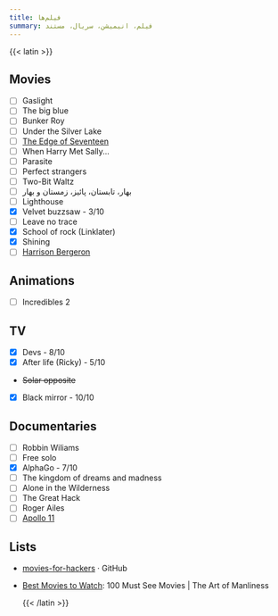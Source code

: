 ```yaml
---
title: فیلم‌ها
summary: فیلم، انیمیشن، سریال، مستند
---
```


{{< latin >}}

## Movies
- [ ] Gaslight
- [ ] The big blue
- [ ] Bunker Roy
- [ ] Under the Silver Lake
- [ ] [The Edge of Seventeen](https://www.imdb.com/title/tt1878870?ref_=vp_vi_tt)
- [ ] When Harry Met Sally...
- [ ] Parasite
- [ ] Perfect strangers
- [ ] Two-Bit Waltz
- [ ] بهار، تابستان، پائیز، زمستان و بهار
- [ ] Lighthouse
- [X] Velvet buzzsaw - 3/10
- [ ] Leave no trace
- [x] School of rock (Linklater)
- [x] Shining
- [ ] [Harrison Bergeron](https://vimeo.com/325695626)

## Animations
- [ ] Incredibles 2

## TV

- [X] Devs - 8/10
- [X] After life (Ricky) - 5/10
- ~~Solar opposite~~
- [X] Black mirror - 10/10

## Documentaries

- [ ] Robbin Wiliams
- [ ] Free solo
- [X] AlphaGo - 7/10
- [ ] The kingdom of dreams and madness
- [ ] Alone in the Wilderness
- [ ] The Great Hack
- [ ] Roger Ailes
- [ ] [Apollo 11](https://www.youtube.com/watch?v=3Co8Z8BQgWc)

## Lists

- [movies-for-hackers](https://github.com/k4m4/movies-for-hackers/blob/master/readme.md) · GitHub
- [Best Movies to Watch](https://www.artofmanliness.com/articles/100-must-see-movies/): 100 Must See Movies | The Art of Manliness


  {{< /latin >}}